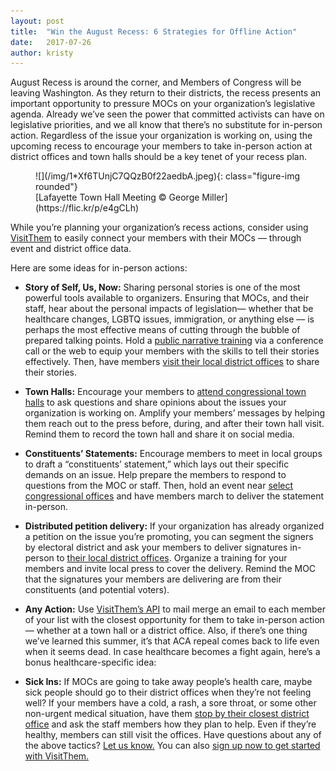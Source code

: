 ```yaml
---
layout:	post
title:	"Win the August Recess: 6 Strategies for Offline Action"
date:	2017-07-26
author: kristy
---
```


August Recess is around the corner, and Members of Congress will be leaving Washington. As they return to their districts, the recess presents an important opportunity to pressure MOCs on your organization’s legislative agenda. Already we’ve seen the power that committed activists can have on legislative priorities, and we all know that there’s no substitute for in-person action. Regardless of the issue your organization is working on, using the upcoming recess to encourage your members to take in-person action at district offices and town halls should be a key tenet of your recess plan.

<figure markdown="1">
![](/img/1*Xf6TUnjC7QQzB0f22aedbA.jpeg){: class="figure-img rounded"}
<figcaption class="figure-caption" markdown="1">
[Lafayette Town Hall Meeting © George Miller](https://flic.kr/p/e4gCLh)
</figcaption>
</figure>



While you’re planning your organization’s recess actions, consider using [VisitThem](https://www.visitthem.org/) to easily connect your members with their MOCs — through event and district office data. 

Here are some ideas for in-person actions:

* **Story of Self, Us, Now:** Sharing personal stories is one of the most powerful tools available to organizers. Ensuring that MOCs, and their staff, hear about the personal impacts of legislation— whether that be healthcare changes, LGBTQ issues, immigration, or anything else — is perhaps the most effective means of cutting through the bubble of prepared talking points. Hold a [public narrative training](https://campaigntips.wordpress.com/public-narrative-training/) via a conference call or the web to equip your members with the skills to tell their stories effectively. Then, have members [visit their local district offices](https://www.visitthem.org/) to share their stories.
* **Town Halls:** Encourage your members to [attend congressional town halls](https://www.visitthem.org/) to ask questions and share opinions about the issues your organization is working on. Amplify your members’ messages by helping them reach out to the press before, during, and after their town hall visit. Remind them to record the town hall and share it on social media.
* **Constituents’ Statements:** Encourage members to meet in local groups to draft a “constituents’ statement,” which lays out their specific demands on an issue. Help prepare the members to respond to questions from the MOC or staff. Then, hold an event near [select congressional offices](https://www.visitthem.org/) and have members march to deliver the statement in-person.
* **Distributed petition delivery:** If your organization has already organized a petition on the issue you’re promoting, you can segment the signers by electoral district and ask your members to deliver signatures in-person to [their local district offices](https://www.visitthem.org/). Organize a training for your members and invite local press to cover the delivery. Remind the MOC that the signatures your members are delivering are from their constituents (and potential voters).
* **Any Action:** Use [VisitThem’s API](https://www.visitthem.org/) to mail merge an email to each member of your list with the closest opportunity for them to take in-person action — whether at a town hall or a district office.
Also, if there’s one thing we’ve learned this summer, it’s that ACA repeal comes back to life even when it seems dead. In case healthcare becomes a fight again, here’s a bonus healthcare-specific idea:

* **Sick Ins:** If MOCs are going to take away people’s health care, maybe sick people should go to their district offices when they’re not feeling well? If your members have a cold, a rash, a sore throat, or some other non-urgent medical situation, have them [stop by their closest district office](https://www.visitthem.org/) and ask the staff members how they plan to help. Even if they’re healthy, members can still visit the offices.
Have questions about any of the above tactics? [Let us know.](mailto:talk@visitthem.org) You can also [sign up now to get started with VisitThem.](https://www.visitthem.org/)


